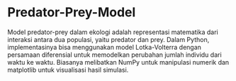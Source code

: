 # Predator-Prey-Model
Model predator-prey dalam ekologi adalah representasi matematika dari interaksi antara dua populasi, yaitu predator dan prey. Dalam Python, implementasinya bisa menggunakan model Lotka-Volterra dengan persamaan diferensial untuk memodelkan perubahan jumlah individu dari waktu ke waktu. Biasanya melibatkan NumPy untuk manipulasi numerik dan matplotlib untuk visualisasi hasil simulasi.
